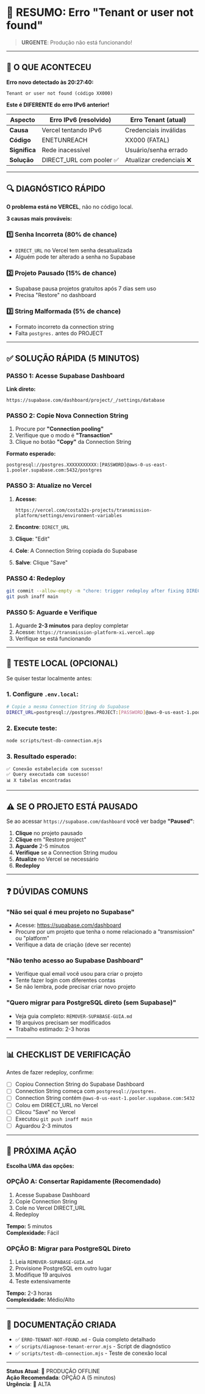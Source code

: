 # 🚨 RESUMO: Erro "Tenant or user not found"

> **URGENTE**: Produção não está funcionando!

---

## 📍 O QUE ACONTECEU

**Erro novo detectado às 20:27:40:**
```
Tenant or user not found (código XX000)
```

**Este é DIFERENTE do erro IPv6 anterior!**

| Aspecto | Erro IPv6 (resolvido) | Erro Tenant (atual) |
|---------|----------------------|---------------------|
| **Causa** | Vercel tentando IPv6 | Credenciais inválidas |
| **Código** | ENETUNREACH | XX000 (FATAL) |
| **Significa** | Rede inacessível | Usuário/senha errado |
| **Solução** | DIRECT_URL com pooler ✅ | Atualizar credenciais ❌ |

---

## 🔍 DIAGNÓSTICO RÁPIDO

**O problema está no VERCEL**, não no código local.

**3 causas mais prováveis:**

### 1️⃣ Senha Incorreta (80% de chance)
- `DIRECT_URL` no Vercel tem senha desatualizada
- Alguém pode ter alterado a senha no Supabase

### 2️⃣ Projeto Pausado (15% de chance)
- Supabase pausa projetos gratuitos após 7 dias sem uso
- Precisa "Restore" no dashboard

### 3️⃣ String Malformada (5% de chance)
- Formato incorreto da connection string
- Falta `postgres.` antes do PROJECT

---

## ✅ SOLUÇÃO RÁPIDA (5 MINUTOS)

### PASSO 1: Acesse Supabase Dashboard

**Link direto:**
```
https://supabase.com/dashboard/project/_/settings/database
```

### PASSO 2: Copie Nova Connection String

1. Procure por **"Connection pooling"**
2. Verifique que o modo é **"Transaction"**
3. Clique no botão **"Copy"** da Connection String

**Formato esperado:**
```
postgresql://postgres.XXXXXXXXXXX:[PASSWORD]@aws-0-us-east-1.pooler.supabase.com:5432/postgres
```

### PASSO 3: Atualize no Vercel

1. **Acesse:**
   ```
   https://vercel.com/costa32s-projects/transmission-platform/settings/environment-variables
   ```

2. **Encontre**: `DIRECT_URL`

3. **Clique**: "Edit"

4. **Cole**: A Connection String copiada do Supabase

5. **Salve**: Clique "Save"

### PASSO 4: Redeploy

```bash
git commit --allow-empty -m "chore: trigger redeploy after fixing DIRECT_URL"
git push inaff main
```

### PASSO 5: Aguarde e Verifique

1. Aguarde **2-3 minutos** para deploy completar
2. Acesse: `https://transmission-platform-xi.vercel.app`
3. Verifique se está funcionando

---

## 🧪 TESTE LOCAL (OPCIONAL)

Se quiser testar localmente antes:

### 1. Configure `.env.local`:

```bash
# Copie a mesma Connection String do Supabase
DIRECT_URL=postgresql://postgres.PROJECT:[PASSWORD]@aws-0-us-east-1.pooler.supabase.com:5432/postgres
```

### 2. Execute teste:

```bash
node scripts/test-db-connection.mjs
```

### 3. Resultado esperado:

```
✅ Conexão estabelecida com sucesso!
✅ Query executada com sucesso!
📊 X tabelas encontradas
```

---

## ⚠️ SE O PROJETO ESTÁ PAUSADO

Se ao acessar `https://supabase.com/dashboard` você ver badge **"Paused"**:

1. **Clique** no projeto pausado
2. **Clique** em "Restore project"
3. **Aguarde** 2-5 minutos
4. **Verifique** se a Connection String mudou
5. **Atualize** no Vercel se necessário
6. **Redeploy**

---

## ❓ DÚVIDAS COMUNS

### "Não sei qual é meu projeto no Supabase"

- Acesse: https://supabase.com/dashboard
- Procure por um projeto que tenha o nome relacionado a "transmission" ou "platform"
- Verifique a data de criação (deve ser recente)

### "Não tenho acesso ao Supabase Dashboard"

- Verifique qual email você usou para criar o projeto
- Tente fazer login com diferentes contas
- Se não lembra, pode precisar criar novo projeto

### "Quero migrar para PostgreSQL direto (sem Supabase)"

- Veja guia completo: `REMOVER-SUPABASE-GUIA.md`
- 19 arquivos precisam ser modificados
- Trabalho estimado: 2-3 horas

---

## 📊 CHECKLIST DE VERIFICAÇÃO

Antes de fazer redeploy, confirme:

- [ ] Copiou Connection String do Supabase Dashboard
- [ ] Connection String começa com `postgresql://postgres.`
- [ ] Connection String contém `@aws-0-us-east-1.pooler.supabase.com:5432`
- [ ] Colou em DIRECT_URL no Vercel
- [ ] Clicou "Save" no Vercel
- [ ] Executou `git push inaff main`
- [ ] Aguardou 2-3 minutos

---

## 🎯 PRÓXIMA AÇÃO

**Escolha UMA das opções:**

### OPÇÃO A: Consertar Rapidamente (Recomendado)

1. Acesse Supabase Dashboard
2. Copie Connection String
3. Cole no Vercel DIRECT_URL
4. Redeploy

**Tempo:** 5 minutos  
**Complexidade:** Fácil  

### OPÇÃO B: Migrar para PostgreSQL Direto

1. Leia `REMOVER-SUPABASE-GUIA.md`
2. Provisione PostgreSQL em outro lugar
3. Modifique 19 arquivos
4. Teste extensivamente

**Tempo:** 2-3 horas  
**Complexidade:** Médio/Alto  

---

## 📖 DOCUMENTAÇÃO CRIADA

- ✅ `ERRO-TENANT-NOT-FOUND.md` - Guia completo detalhado
- ✅ `scripts/diagnose-tenant-error.mjs` - Script de diagnóstico
- ✅ `scripts/test-db-connection.mjs` - Teste de conexão local

---

**Status Atual**: 🔴 PRODUÇÃO OFFLINE  
**Ação Recomendada**: OPÇÃO A (5 minutos)  
**Urgência**: 🚨 ALTA

